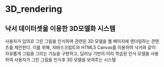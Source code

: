 # 3D_rendering
<h2>낙서 데이터셋을 이용한 3D모델화 시스템 </h2>
<p>사용자가 임의로 그린 그림을 인식하여 관련된 3D 모델을 웹 페이지에 렌더링하는 콘텐츠를 제안한다. 이를 위해, 자바스크립트와 HTML5 Canvas를 이용하여 낙서와 같이 자유롭게 그림을 그리는 기능을 구현하고, 딥러닝 기반의 미리 학습된 인식 모델을 사용하여 사용자가 그린 그림을 인식후 3D 모델을 보여주는 시스템</P>
